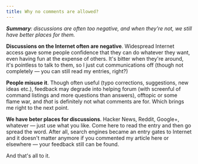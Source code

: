 ```yaml
---
title: Why no comments are allowed?
---
```


_**Summary**: discussions are often too negative, and when they're not, we
still have better places for them._

**Discussions on the Internet often are negative**. Widespread Internet access
gave some people confidence that they can do whatever they want, even having
fun at the expense of others. It's bitter when they're around, it's pointless
to talk to them, so I just cut communications off (though not completely — you
can still read my entries, right?)

**People misuse it**. Though often useful (typo corrections, suggestions, new
ideas etc.), feedback may degrade into helping forum (with screenful of command
listings and more questions than answers), offtopic or some flame war, and
*that* is definitely not what comments are for. Which brings me right to the
next point.

**We have beter places for discussions**. Hacker News, Reddit, Google+,
whatever — just use what you like. Come here to read the entry and then go
spread the word. After all, search engines became an entry gates to Internet
and it doesn't matter anymore if you commented my article here or elsewhere —
your feedback still can be found.

And that's all to it.
